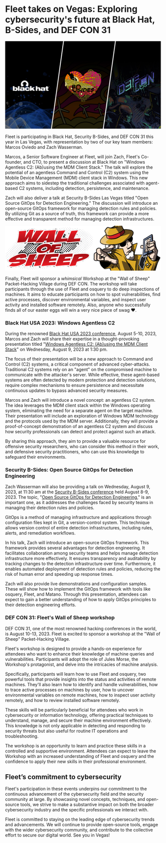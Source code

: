 # Fleet takes on Vegas: Exploring cybersecurity's future at Black Hat, B-Sides, and DEF CON 31 

[![BlackHat/B-Sides/DefCon 31 in Las Vegas](../website/assets/images/articles/fleet-in-vegas-2023@2x.jpg)](https://fleetdm.com/imagine/defcon-31)

Fleet is participating in Black Hat, Security B-Sides, and DEF CON 31 this year in Las Vegas, with representation by two of our key team members: Marcos Oviedo and Zach Wasserman.

Marcos, a Senior Software Engineer at Fleet, will join Zach, Fleet's Co-founder, and CTO, to present a discussion at Black Hat on "Windows Agentless C2: (Ab)using the MDM Client Stack." The talk will explore the potential of an agentless Command and Control (C2) system using the Mobile Device Management (MDM) client stack in Windows. This new approach aims to sidestep the traditional challenges associated with agent-based C2 systems, including detection, persistence, and maintenance.

Zach will also deliver a talk at Security B-Sides Las Vegas titled "Open Source GitOps for Detection Engineering." The discussion will introduce an open-source GitOps framework for managing detection rules and policies. By utilizing Git as a source of truth, this framework can provide a more effective and transparent method for managing detection infrastructures.



![Wall of Sheep logo](../website/assets/images/articles/fleet-in-vegas-2023-wall-of-sheep-559x160@2x.png "Wall of Sheep at DEF CON 31")


Finally, Fleet will sponsor a _whimsical_ Workshop at the "Wall of Sheep" Packet-Hacking Village during DEF CON. The workshop will take participants through the use of Fleet and osquery to do deep inspections of machines. It aims to educate participants on how to spot vulnerabilities, find active processes, discover environmental variables, and inspect user activity and installed software remotely. Also, anyone who successfully finds all of our easter eggs will win a very nice piece of swag ♥️. 


### Black Hat USA 2023: Windows Agentless C2

During the renowned [Black Hat USA 2023 conference](https://www.blackhat.com/us-23/), August 5-10, 2023, Marcos and Zach will share their expertise in a thought-provoking presentation titled "[Windows Agentless C2: (Ab)using the MDM Client Stack](https://www.blackhat.com/us-23/briefings/schedule/#windows-agentless-c-abusing-the-mdm-client-stack-32549)" on Wednesday, August 9, 2023 at 1:30 pm.

The focus of their presentation will be a new approach to Command and Control (C2) systems, a critical component of advanced cyber-attacks. Traditional C2 systems rely on an "agent" on the compromised machine to communicate with the attacker's server. While effective, these agent-based systems are often detected by modern protection and detection solutions, require complex mechanisms to ensure persistence and necessitate continuous updates to bypass advanced security measures.

Marcos and Zach will introduce a novel concept: an agentless C2 system. The idea leverages the MDM client stack within the Windows operating system, eliminating the need for a separate agent on the target machine. Their presentation will include an exploration of Windows MDM technology and the protocols used by the MDM server. Additionally, they will provide a proof-of-concept demonstration of an agentless C2 system and discuss how security professionals can detect and protect against such an attack.

By sharing this approach, they aim to provide a valuable resource for offensive security researchers, who can consider this method in their work, and defensive security practitioners, who can use this knowledge to safeguard their environments.


### Security B-Sides: Open Source GitOps for Detection Engineering

Zach Wasserman will also be providing a talk on Wednesday, August 9, 2023, at 11:30 am at the [Security B-Sides conference](https://bsideslv.org/) held August 8-9, 2023. The topic, "[Open Source GitOps for Detection Engineering](https://bsideslv.org/talks#WHWYJD)," is an important one, as it addresses the challenges faced by security teams in managing their detection rules and policies.

GitOps is a method of managing infrastructure and applications through configuration files kept in Git, a version-control system. This technique allows version control of entire detection infrastructures, including rules, alerts, and remediation workflows.

In his talk, Zach will introduce an open-source GitOps framework. This framework provides several advantages for detection engineering. It facilitates collaboration among security teams and helps manage detection infrastructure more effectively. It ensures transparency and auditability by tracking changes to the detection infrastructure over time. Furthermore, it enables automated deployment of detection rules and policies, reducing the risk of human error and speeding up response times.

Zach will also provide live demonstrations and configuration samples. These will show how to implement the GitOps framework with tools like osquery, Fleet, and Matano. Through this presentation, attendees can expect to gain a better understanding of how to apply GitOps principles to their detection engineering efforts.


### DEF CON 31: Fleet's Wall of Sheep workshop

DEF CON 31, one of the most renowned hacking conferences in the world, is August 10-13, 2023. Fleet is excited to sponsor a workshop at the "Wall of Sheep" Packet-Hacking Village.

Fleet's workshop is designed to provide a hands-on experience for attendees who want to enhance their knowledge of machine queries and vulnerabilities. Participants will adopt the role of Jules Morse, the Workshop's protagonist, and delve into the intricacies of machine analysis.

Specifically, participants will learn how to use Fleet and osquery, two powerful tools that provide insights into the status and activities of remote machines. They'll also learn how to identify and handle vulnerabilities, how to trace active processes on machines by user, how to uncover environmental variables on remote machines, how to inspect user activity remotely, and how to review installed software remotely.

These skills will be particularly beneficial for attendees who work in cybersecurity or information technology, offering practical techniques to understand, manage, and secure their machine environment effectively. This knowledge is not only applicable in detecting and responding to security threats but also useful for routine IT operations and troubleshooting.

The workshop is an opportunity to learn and practice these skills in a controlled and supportive environment. Attendees can expect to leave the Workshop with an increased understanding of Fleet and osquery and the confidence to apply their new skills in their professional environment.


## Fleet’s commitment to cybersecurity

Fleet's participation in these events underpins our commitment to the continuous advancement of the cybersecurity field and the security community at large. By showcasing novel concepts, techniques, and open-source tools, we strive to make a substantive impact on both the broader cybersecurity industry and the specific professionals we interact with.

Fleet is committed to staying on the leading edge of cybersecurity trends and advancements. We will continue to provide open-source tools, engage with the wider cybersecurity community, and contribute to the collective effort to secure our digital world. See you in Vegas!



<meta name="category" value="announcements">
<meta name="authorGitHubUsername" value="spokanemac">
<meta name="authorFullName" value="JD Strong">
<meta name="publishedOn" value="2023-08-02">
<meta name="articleTitle" value="Fleet takes on Vegas: Exploring cybersecurity's future at Black Hat, B-Sides, and DEF CON 31">
<meta name="articleImageUrl" value="../website/assets/images/articles/fleet-in-vegas-2023@2x">
<meta name="description" value="Explore groundbreaking insights from Fleet's presentations at Black Hat, Security B-Sides, and DEF CON, uncovering new approaches in cybersecurity including agentless C2 systems, open-source GitOps, and hands-on vulnerability detection.">